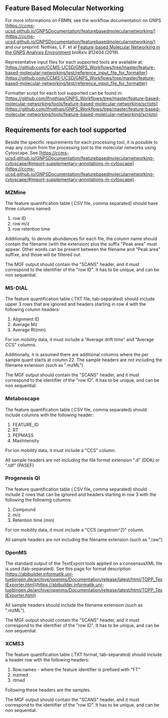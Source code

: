 ## Feature Based Molecular Networking 

For more informations on FBMN, see the workflow documentation on GNPS [https://ccms-ucsd.github.io/GNPSDocumentation/featurebasedmolecularnetworking/](https://ccms-ucsd.github.io/GNPSDocumentation/featurebasedmolecularnetworking/) and our preprint: Nothias, L.F. et al [Feature-based Molecular Networking in the GNPS Analysis Environment](https://www.biorxiv.org/content/10.1101/812404v1) bioRxiv 812404 (2019).

Representative input files for each supported tools are available at:
[https://github.com/CCMS-UCSD/GNPS_Workflows/tree/master/feature-based-molecular-networking/test/reference_input_file_for_formatter](https://github.com/CCMS-UCSD/GNPS_Workflows/tree/master/feature-based-molecular-networking/test/reference_input_file_for_formatter)

Formatter script for each tool supported can be found in:
[https://github.com/lfnothias/GNPS_Workflows/tree/master/feature-based-molecular-networking/tools/feature-based-molecular-networking/scripts](https://github.com/lfnothias/GNPS_Workflows/tree/master/feature-based-molecular-networking/tools/feature-based-molecular-networking/scripts)


## Requirements for each tool supported

Beside the specific requirements for each processing tool, it is possible to map any colum from the processing tool to the molecular networks using Cytoscape. See [https://ccms-ucsd.github.io/GNPSDocumentation/featurebasedmolecularnetworking-cytoscape/#import-supplementary-annotations-in-cytoscape](https://ccms-ucsd.github.io/GNPSDocumentation/featurebasedmolecularnetworking-cytoscape/#import-supplementary-annotations-in-cytoscape).

### MZMine

The feature quantification table (.CSV file, comma separated) should have three columns named:

1. row ID
2. row m/z
3. row retention time

Additionally, to denote abundances for each file, the column name should contain the filename (with the extension) plus the suffix "Peak area" must appear. Other words can be present between the filename and "Peak area" suffixe, and those will be filtered out. 

The MGF output should contain the "SCANS" header, and it must correspond to the identifier of the "row ID". It has to be unique, and can be non sequential.

### MS-DIAL

The feature quantification table (.TXT file, tab-separated) should include upper 3 rows that are ignored and headers starting in row 4 with the following column headers:

1. Alignment ID
2. Average Mz
3. Average Rt(min)

For ion mobility data, it must include a "Average drift time" and "Average CCS" columns.

Additionally, it is assumed there are additional columns where the per sample quant starts at column 22. The sample headers are not including the filename extension (such as ".mzML")

The MGF output should contain the "SCANS" header, and it must correspond to the identifier of the "row ID". It has to be unique, and can be non sequential.

### Metaboscape

The feature quantification table (.CSV file, comma separated) should include columns with the following header:

1. FEATURE_ID
2. RT
3. PEPMASS
4. MaxIntensity

For ion mobility data, it must include a "CCS" column.

All sample headers are not including the file format extension ".d" (DDA) or ".tdf" (PASEF) 

### Progenesis QI

The feature quantification table (.CSV file, comma separated) should include 2 rows that can be ignored and headers starting in row 3 with the following the following columns:

1. Compound
2. m/z
3. Retention time (min)

For ion mobility data, it must include a "CCS (angstrom^2)" column.

All sample headers are not including the filename extension (such as ".raw")

### OpenMS

The standard output of the TextExport tools applied on a consensusXML file is used (tab-separated). See this page for format description [https://abibuilder.informatik.uni-tuebingen.de/archive/openms/Documentation/release/latest/html/TOPP_TextExporter.html](https://abibuilder.informatik.uni-tuebingen.de/archive/openms/Documentation/release/latest/html/TOPP_TextExporter.html)

All sample headers should include the filename extension (such as ".mzML").

The MGF output should contain the "SCANS" header, and it must correspond to the identifier of the "row ID". It has to be unique, and can be non sequential.

### XCMS3

The feature quantification table (.TXT format, tab-separated) should include a header row with the following headers:

1. Row.names - where the feature identifier is prefixed with "FT"
2. mzmed
3. rtmed

Following these headers are the samples. 

The MGF output should contain the "SCANS" header, and it must correspond to the identifier of the "row ID". It has to be unique, and can be non sequential.

